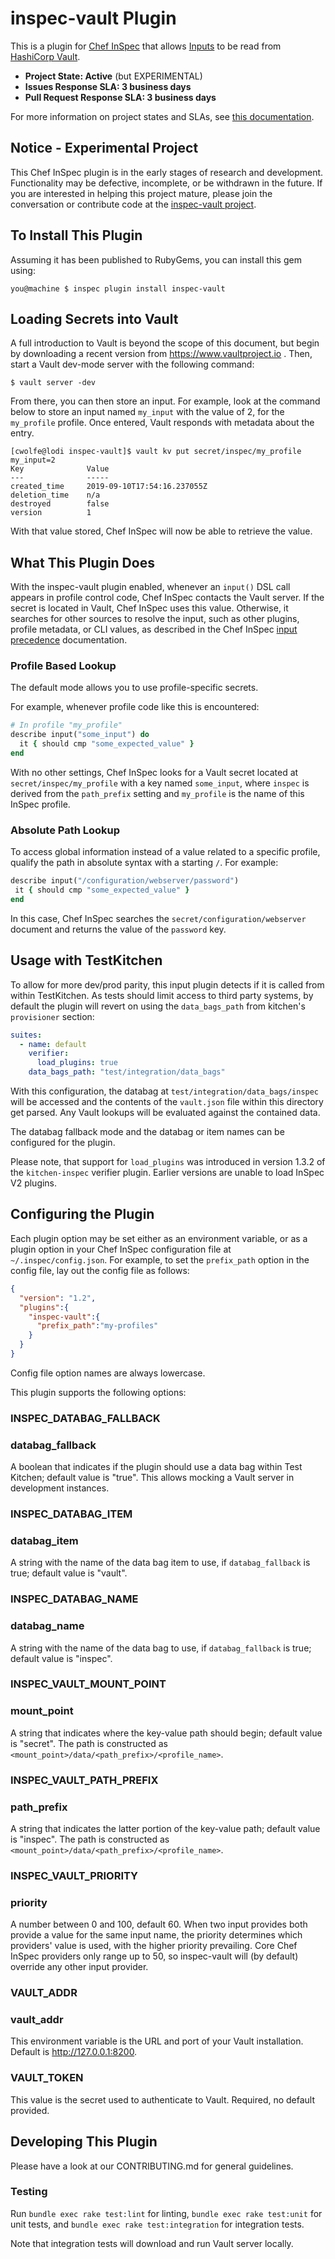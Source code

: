# inspec-vault Plugin

This is a plugin for [Chef InSpec](https://www.inspec.io/) that allows [Inputs](https://www.inspec.io/docs/reference/inputs/) to be read from [HashiCorp Vault](https://www.vaultproject.io/).

* **Project State: Active** (but EXPERIMENTAL)
* **Issues Response SLA: 3 business days**
* **Pull Request Response SLA: 3 business days**

For more information on project states and SLAs, see [this documentation](https://github.com/chef/chef-oss-practices/blob/master/repo-management/repo-states.md).

## Notice - Experimental Project

This Chef InSpec plugin is in the early stages of research and development. Functionality may be defective, incomplete, or be withdrawn in the future. If you are interested in helping this project mature, please join the conversation or contribute code at the [inspec-vault project](https://github.com/inspec/inspec-vault).

## To Install This Plugin

Assuming it has been published to RubyGems, you can install this gem using:

```
you@machine $ inspec plugin install inspec-vault
```

## Loading Secrets into Vault

A full introduction to Vault is beyond the scope of this document, but begin by downloading a recent version from https://www.vaultproject.io . Then, start a Vault dev-mode server with the following command:

```
$ vault server -dev
```

From there, you can then store an input. For example, look at the command below to store an input named `my_input` with the value of 2, for the `my_profile` profile. Once entered, Vault responds with metadata about the entry.

```
[cwolfe@lodi inspec-vault]$ vault kv put secret/inspec/my_profile my_input=2
Key              Value
---              -----
created_time     2019-09-10T17:54:16.237055Z
deletion_time    n/a
destroyed        false
version          1
```

With that value stored, Chef InSpec will now be able to retrieve the value.

## What This Plugin Does

With the inspec-vault plugin enabled, whenever an `input()` DSL call appears in profile control code, Chef InSpec contacts the Vault server. If the secret is located in Vault, Chef InSpec uses this value. Otherwise, it searches for other sources to resolve the input, such as other plugins, profile metadata, or CLI values, as described in the Chef InSpec [input precedence](https://www.inspec.io/docs/reference/inputs/) documentation. 


### Profile Based Lookup

The default mode allows you to use profile-specific secrets.

For example, whenever profile code like this is encountered:

```ruby
# In profile "my_profile"
describe input("some_input") do
  it { should cmp "some_expected_value" }
end
```

With no other settings, Chef InSpec looks for a Vault secret located at `secret/inspec/my_profile` with a key named `some_input`, where `inspec` is derived from the `path_prefix` setting and `my_profile` is the name of this InSpec profile.

### Absolute Path Lookup

To access global information instead of a value related to a specific profile, qualify the path in absolute syntax with a starting `/`. For example:

```ruby
describe input("/configuration/webserver/password")
 it { should cmp "some_expected_value" }
end
```

In this case, Chef InSpec searches the `secret/configuration/webserver` document and returns the value of the `password` key.

## Usage with TestKitchen

To allow for more dev/prod parity, this input plugin detects if it is called from within TestKitchen. As tests should limit access to third party systems, by default the plugin will revert on using the `data_bags_path` from kitchen's `provisioner` section:

```yaml
suites:
  - name: default
    verifier:
      load_plugins: true
    data_bags_path: "test/integration/data_bags"
```

With this configuration, the databag at `test/integration/data_bags/inspec` will be accessed and the contents of the `vault.json` file within this directory get parsed. Any Vault lookups will be evaluated against the contained data.

The databag fallback mode and the databag or item names can be configured for the plugin.

Please note, that support for `load_plugins` was introduced in version 1.3.2 of the `kitchen-inspec` verifier plugin. Earlier versions are unable to load InSpec V2 plugins.

## Configuring the Plugin

Each plugin option may be set either as an environment variable, or as a plugin option in your Chef InSpec configuration file at `~/.inspec/config.json`. For example, to set the `prefix_path` option in the config file, lay out the config file as follows:

```json
{
  "version": "1.2",
  "plugins":{
    "inspec-vault":{
      "prefix_path":"my-profiles"
    }
  }
}
```

Config file option names are always lowercase.

This plugin supports the following options:

### INSPEC_DATABAG_FALLBACK

### databag_fallback

A boolean that indicates if the plugin should use a data bag within Test Kitchen; default value is "true". This allows mocking a Vault server in development instances.

### INSPEC_DATABAG_ITEM

### databag_item

A string with the name of the data bag item to use, if `databag_fallback` is true; default value is "vault".

### INSPEC_DATABAG_NAME

### databag_name

A string with the name of the data bag to use, if `databag_fallback` is true; default value is "inspec".

### INSPEC_VAULT_MOUNT_POINT

### mount_point

A string that indicates where the key-value path should begin; default value is "secret". The path is constructed as `<mount_point>/data/<path_prefix>/<profile_name>`.

### INSPEC_VAULT_PATH_PREFIX

### path_prefix

A string that indicates the latter portion of the key-value path; default value is "inspec". The path is constructed as `<mount_point>/data/<path_prefix>/<profile_name>`.

### INSPEC_VAULT_PRIORITY

### priority

A number between 0 and 100, default 60. When two input provides both provide a value for the same input name, the priority determines which providers' value is used, with the higher priority prevailing. Core Chef InSpec providers only range up to 50, so inspec-vault will (by default) override any other input provider.

### VAULT_ADDR

### vault_addr

This environment variable is the URL and port of your Vault installation. Default is http://127.0.0.1:8200.

### VAULT_TOKEN

This value is the secret used to authenticate to Vault. Required, no default provided.

## Developing This Plugin

Please have a look at our CONTRIBUTING.md for general guidelines.

### Testing

Run `bundle exec rake test:lint` for linting, `bundle exec rake test:unit` for unit tests, and `bundle exec rake test:integration` for integration tests.

Note that integration tests will download and run Vault server locally.
